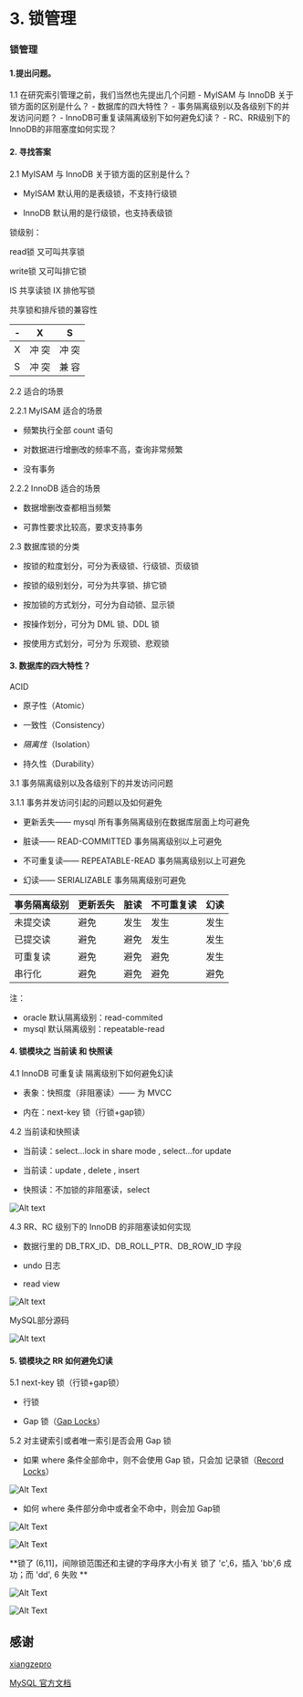 # 3. 锁管理

### 锁管理
 
 
#### 1.提出问题。

1.1 在研究索引管理之前，我们当然也先提出几个问题
    - MyISAM 与 InnoDB 关于锁方面的区别是什么？
    - 数据库的四大特性？
    - 事务隔离级别以及各级别下的并发访问问题？
    - InnoDB可重复读隔离级别下如何避免幻读？
    - RC、RR级别下的InnoDB的非阻塞度如何实现？

#### 2. 寻找答案

2.1 MyISAM 与 InnoDB 关于锁方面的区别是什么？

- MyISAM 默认用的是表级锁，不支持行级锁

- InnoDB 默认用的是行级锁，也支持表级锁

锁级别：

read锁 又可叫共享锁

write锁 又可叫排它锁

IS 共享读锁
IX  排他写锁

共享锁和排斥锁的兼容性

| - |   X   |  S   |
|---|-------|----- |
| X | 冲 突 | 冲 突 |
| S | 冲 突 | 兼 容 |

2.2 适合的场景

2.2.1 MyISAM 适合的场景

- 频繁执行全部 count 语句

- 对数据进行增删改的频率不高，查询非常频繁

- 没有事务

2.2.2 InnoDB 适合的场景

- 数据增删改查都相当频繁

- 可靠性要求比较高，要求支持事务

2.3 数据库锁的分类

- 按锁的粒度划分，可分为表级锁、行级锁、页级锁

- 按锁的级别划分，可分为共享锁、排它锁

- 按加锁的方式划分，可分为自动锁、显示锁

- 按操作划分，可分为 DML 锁、DDL 锁

- 按使用方式划分，可分为 乐观锁、悲观锁

#### 3. 数据库的四大特性？

ACID

- 原子性（Atomic）

- 一致性（Consistency）

- *隔离性*（Isolation）

- 持久性（Durability）


3.1 事务隔离级别以及各级别下的并发访问问题

3.1.1 事务并发访问引起的问题以及如何避免

- 更新丢失—— mysql 所有事务隔离级别在数据库层面上均可避免

- 脏读—— READ-COMMITTED 事务隔离级别以上可避免

- 不可重复读—— REPEATABLE-READ 事务隔离级别以上可避免

- 幻读—— SERIALIZABLE 事务隔离级别可避免

| 事务隔离级别 | 更新丢失 | 脏读 | 不可重复读 | 幻读 |
|---|---|---|----|----|
| 未提交读 | 避免 | 发生 | 发生 | 发生 |
| 已提交读 | 避免 | 避免 | 发生 | 发生 |
| 可重复读 | 避免 | 避免 | 避免 | 发生 |
| 串行化   | 避免 | 避免 | 避免 | 避免 |

注：

- oracle 默认隔离级别：read-commited
- mysql  默认隔离级别：repeatable-read

#### 4. 锁模块之 当前读 和 快照读

4.1 InnoDB 可重复读 隔离级别下如何避免幻读

- 表象：快照度（非阻塞读）—— 为 MVCC

- 内在：next-key 锁（行锁+gap锁）

4.2 当前读和快照读

- 当前读：select...lock in share mode , select...for update

- 当前读：update , delete , insert

- 快照读：不加锁的非阻塞读，select

![Alt text](./images/3_锁管理_当前读和快照读_4_2_1.png)


4.3 RR、RC 级别下的 InnoDB 的非阻塞读如何实现

- 数据行里的 DB_TRX_ID、DB_ROLL_PTR、DB_ROW_ID 字段

- undo 日志

- read view


![Alt text](./images/3_锁管理_RR_RC级别下的InnoDB的非阻塞读实现_4_3_1.png)


MySQL部分源码

![Alt text](./images/3_锁管理_MySQL部分源码_4_3_2.png)


#### 5. 锁模块之 RR 如何避免幻读

5.1 next-key 锁（行锁+gap锁）

- 行锁

- Gap 锁（[Gap Locks](https://dev.mysql.com/doc/refman/8.0/en/innodb-locking.html#innodb-gap-locks)）

5.2 对主键索引或者唯一索引是否会用 Gap 锁

- 如果 where 条件全部命中，则不会使用 Gap 锁，只会加 记录锁（[Record Locks](https://dev.mysql.com/doc/refman/8.0/en/innodb-locking.html#innodb-record-locks)）

![Alt Text](./images/3_锁管理_对主键索引或者唯一索引是否会用Gap锁_5_2_1.png)

- 如何 where 条件部分命中或者全不命中，则会加 Gap锁

![Alt Text](./images/3_锁管理_对主键索引或者唯一索引是否会用Gap锁_5_2_2.png)

![Alt Text](./images/3_锁管理_对主键索引或者唯一索引是否会用Gap锁_不走索引_5_2_3.png)

**锁了 (6,11]，间隙锁范围还和主键的字母序大小有关 锁了 'c',6，插入 'bb',6 成功；而 'dd', 6 失败  **


![Alt Text](./images/3_锁管理_对主键索引或者唯一索引是否会用Gap锁_插入成功_5_2_4.png)

![Alt Text](./images/3_锁管理_对主键索引或者唯一索引是否会用Gap锁_插入失败_5_2_5.png)


## 感谢

[xiangzepro](https://www.imooc.com/t/4264265)

[MySQL 官方文档](https://dev.mysql.com/doc/refman/8.0/en/innodb-storage-engine.html)
